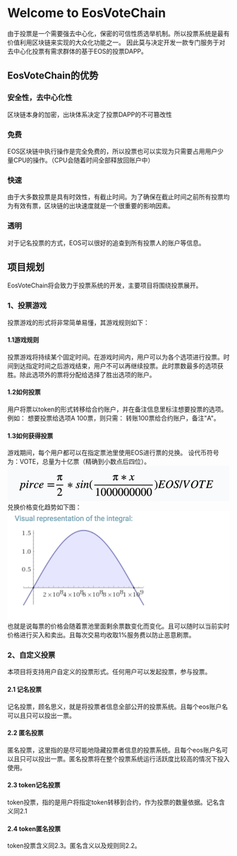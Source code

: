 # Welcome to EosVoteChain
由于投票是一个需要强去中心化，保密的可信性质选举机制。所以投票系统是最有价值利用区块链来实现的大众化功能之一。
因此莫与决定开发一款专门服务于对去中心化投票有需求群体的基于EOS的投票DAPP。



## EosVoteChain的优势
### 安全性，去中心化性
区块链本身的加密，出块体系决定了投票DAPP的不可篡改性
### 免费
EOS区块链中执行操作是完全免费的，所以投票也可以实现为只需要占用用户少量CPU的操作。（CPU会随着时间全部释放回账户中）
### 快速
由于大多数投票是具有时效性，有截止时间。为了确保在截止时间之前所有投票均为有效有票，区块链的出块速度就是一个很重要的影响因素。
### 透明
对于记名投票的方式，EOS可以很好的追查到所有投票人的账户等信息。


## 项目规划
EosVoteChain将会致力于投票系统的开发，主要项目将围绕投票展开。
### 1、投票游戏
投票游戏的形式将非常简单易懂，其游戏规则如下：
#### 1.1游戏规则
投票游戏将持续某个固定时间。在游戏时间内，用户可以为各个选项进行投票。时间到达指定时间之后游戏结束，用户不可以再继续投票。此时票数最多的选项获胜。除此选项外的票将分配给选择了胜出选项的账户。
#### 1.2如何投票
用户将票以token的形式转移给合约账户，并在备注信息里标注想要投票的选项。
例如：
想要投票给选项A 100票，则只需：
转账100票给合约账户，备注"A"。
#### 1.3如何获得投票
游戏期间，每个用户都可以在指定票池里使用EOS进行票的兑换。
设代币符号为：VOTE，总量为十亿票（精确到小数点后四位）。
![兑换价格公式](https://github.com/eosvotechain/eosvotechain.github.io/blob/master/pic/price_function.png?raw=true)
兑换价格变化趋势如下图：
![兑换价格变化趋势](https://github.com/eosvotechain/eosvotechain.github.io/blob/master/pic/function_pic.png?raw=true)
也就是说每票的价格会随着票池里面剩余票数变化而变化。且可以随时以当前实时价格进行买入和卖出。且每次交易均收取1%服务费以防止恶意刷票。

### 2、自定义投票
本项目将支持用户自定义的投票形式。任何用户可以发起投票，参与投票。
#### 2.1 记名投票
记名投票，顾名思义，就是将投票者信息全部公开的投票系统。且每个eos账户名可以且只可以投出一票。
#### 2.2 匿名投票
匿名投票，这里指的是尽可能地隐藏投票者信息的投票系统。且每个eos账户名可以且只可以投出一票。匿名投票将在整个投票系统运行活跃度比较高的情况下投入使用。
#### 2.3 token记名投票
token投票，指的是用户将指定token转移到合约，作为投票的数量依据。记名含义同2.1
#### 2.4 token匿名投票
token投票含义同2.3。匿名含义以及规则同2.2。
